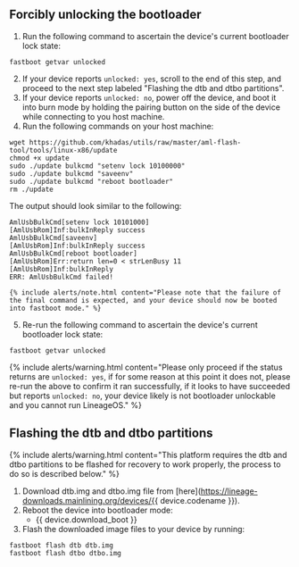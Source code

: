 ## Forcibly unlocking the bootloader

 1. Run the following command to ascertain the device's current bootloader lock state:
 ```
 fastboot getvar unlocked
 ```
 2. If your device reports `unlocked: yes`, scroll to the end of this step, and proceed to the next step labeled "Flashing the dtb and dtbo partitions".
 3. If your device reports `unlocked: no`, power off the device, and boot it into burn mode by holding the pairing button on the side of the device while connecting to you host machine.
 4. Run the following commands on your host machine:
 ```
 wget https://github.com/khadas/utils/raw/master/aml-flash-tool/tools/linux-x86/update
 chmod +x update
 sudo ./update bulkcmd "setenv lock 10100000"
 sudo ./update bulkcmd "saveenv"
 sudo ./update bulkcmd "reboot bootloader"
 rm ./update
 ```
 The output should look similar to the following:
 ```
 AmlUsbBulkCmd[setenv lock 10101000]
 [AmlUsbRom]Inf:bulkInReply success
 AmlUsbBulkCmd[saveenv]
 [AmlUsbRom]Inf:bulkInReply success
 AmlUsbBulkCmd[reboot bootloader]
 [AmlUsbRom]Err:return len=0 < strLenBusy 11
 [AmlUsbRom]Inf:bulkInReply
 ERR: AmlUsbBulkCmd failed!
 ```
    {% include alerts/note.html content="Please note that the failure of the final command is expected, and your device should now be booted into fastboot mode." %}
 5. Re-run the following command to ascertain the device's current bootloader lock state:
 ```
 fastboot getvar unlocked
 ```
 {% include alerts/warning.html content="Please only proceed if the status returns are `unlocked: yes`, if for some reason at this point it does not, please re-run the above to confirm it ran successfully, if it looks to have succeeded but reports `unlocked: no`, your device likely is not bootloader unlockable and you cannot run LineageOS." %}

## Flashing the dtb and dtbo partitions

 {% include alerts/warning.html content="This platform requires the dtb and dtbo partitions to be flashed for recovery to work properly, the process to do so is described below." %}

 1. Download dtb.img and dtbo.img file from [here](https://lineage-downloads.mainlining.org/devices/{{ device.codename }}).
 2. Reboot the device into bootloader mode:
     * {{ device.download_boot }}
 3. Flash the downloaded image files to your device by running:
 ```
 fastboot flash dtb dtb.img
 fastboot flash dtbo dtbo.img
 ```
